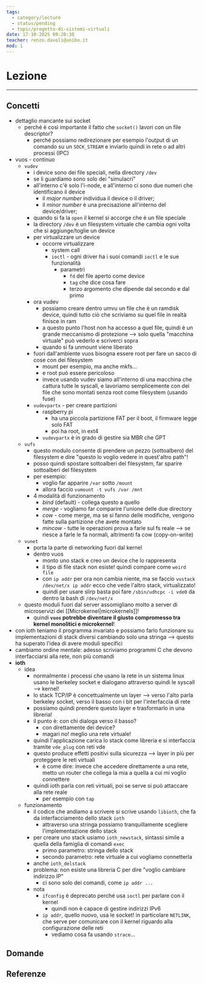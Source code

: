 ```yaml
---
tags:
  - category/lecture
  - status/pending
  - topic/progetto-di-sistemi-virtuali
date: 17-10-2025 09:20:30
teacher: renzo.davoli@unibo.it
mod: 1
---
```

# Lezione
---
## Concetti
- dettaglio mancante sui socket
	- perché è così importante il fatto che `socket()` lavori con un file descriptor?
		- perché possiamo redirezionare per esempio l'output di un comando su un `SOCK_STREAM` e inviarlo quindi in rete o ad altri processi (IPC)
- vuos - continuo
	- `vudev`
		- i device sono dei file speciali, nella directory `/dev`
		- se li guardiamo sono solo dei "simulacri"
		- all'interno c'è solo l'i-node, e all'interno ci sono due numeri che identificano il device
			- il _major number_ individua il device o il driver;
			- il _minor number_ è una precisazione all'interno del device/driver;
		- quando si fa la `open` il kernel si accorge che è un file speciale
		- la directory `/dev` è un filesystem virtuale che cambia ogni volta che si aggiunge/toglie un device
		- per virtualizzare un device
			- occorre virtualizzare
				- system call
				- `ioctl` - ogni driver ha i suoi comandi `ioctl` e le sue funzionalità
					- parametri
						- `fd` del file aperto come device
						- `tag` che dice cosa fare
						- terzo argomento che dipende dal secondo e dal primo
		- ora vudev
			- possiamo creare dentro umvu un file che è un ramdisk device, quindi tutto ciò che scriviamo su quel file in realtà finisce in ram
			- a questo punto l'host non ha accesso a quel file, quindi è un grande meccanismo di protezione --> solo quella "macchina virtuale" può vederlo e scriverci sopra
			- quando si fa unmount viene liberato
		- fuori dall'ambiente vuos bisogna essere root per fare un sacco di cose con dei filesystem
			- mount per esempio, ma anche mkfs...
			- e root può essere pericoloso
			- invece usando vudev siamo all'interno di una macchina che cattura tutte le syscall, e lavoriamo semplicemente con dei file che sono montati senza root come filesystem (usando fuse)
		- `vudevpartx` - per creare partizioni
			- raspberry pi
				- ha una piccola partizione FAT per il boot, il firmware legge solo FAT
				- poi ha root, in ext4
			- `vudevpartx` è in grado di gestire sia MBR che GPT
	- `vufs`
		- questo modulo consente di prendere un pezzo (sottoalbero) del filesystem e dire "questo lo voglio vedere in quest'altro path"!
		- posso quindi spostare sottoalberi del filesystem, far sparire sottoalberi del filesystem
		- per esempio:
			- voglio far apparire `/var` sotto `/mount`
			- allora faccio `vumount -t vufs /var /mnt`
		- 4 modalità di funzionamento
			- _bind_ (default) - collega questo a quello
			- _merge_ - vogliamo far comparire l'unione delle due directory
			- _cow_ - come merge, ma se si fanno delle modifiche, vengono fatte sulla partizione che avete montato
			- _mincow_ - tutte le operazioni prova a farle sul fs reale --> se riesce a farle le fa normali, altrimenti fa cow (copy-on-write)
	- `vunet`
		- porta la parte di networking fuori dal kernel
		- dentro vuos
			- monto uno stack e creo un device che lo rappresenta
			- il tipo di file stack non esiste! quindi compare come `weird file`
			- con `ip addr` per ora non cambia niente, ma se faccio `vustack /dev/net/x ip addr` ecco che vede l'altro stack, virtualizzato!
			- quindi per usare slirp basta poi fare `/sbin/udhcpc -i vde0` da dentro la bash di `/dev/net/x`
	- questo moduli fuori dal server assomigliano molto a server di microservizi dei [[Microkernel|microkernels]]!
		- quindi **`vuos` potrebbe diventare il giusto compromesso tra kernel monolitici e microkernel**!
- con ioth teniamo il programma invariato e possiamo farlo funzionare su implementazioni di stack diversi cambiando solo una stringa --> questo ha superato l'idea di avere moduli specifici
- cambiamo ordine mentale: adesso scriviamo programmi C che devono interfacciarsi alla rete, non più comandi
- **ioth**
	- idea
		- normalmente i processi che usano la rete in un sistema linux usano le berkeley socket e dialogano attraverso quindi le syscall --> kernel!
		- lo stack TCP/IP è concettualmente un layer --> verso l'alto parla berkeley socket, verso il basso con i bit per l'interfaccia di rete
		- possiamo quindi prendere questo layer e trasformarlo in una libreria!
		- il punto è: con chi dialoga verso il basso?
			- con direttamente dei device?
			- magari no! meglio una rete virtuale!
		- quindi l'applicazione carica lo stack come libreria e si interfaccia tramite `vde_plug` con reti vde
		- questo produce effetti positivi sulla sicurezza --> layer in più per proteggere le reti virtuali
			- è come dire: invece che accedere direttamente a una rete, metto un router che collega la mia a quella a cui mi voglio connettere
		- quindi ioth parla con reti virtuali, poi se serve si può attaccare alla rete reale
			- per esempio con `tap`
	- funzionamento
		- il codice che andiamo a scrivere si scrive usando `libioth`, che fa da interfacciamento dello stack `ioth`
			- attraverso una stringa possiamo tranquillamente scegliere l'implementazione dello stack
		- per creare uno stack usiamo `ioth_newstack`, sintassi simile a quella della famiglia di comandi `exec`
			- primo parametro: stringa dello stack
			- secondo parametro: rete virtuale a cui vogliamo connetterla
		- anche `ioth_delstack`
		- problema: non esiste una libreria C per dire "voglio cambiare indirizzo IP"
			- ci sono solo dei comandi, come `ip addr ...`
		- nota
			- `ifconfig` è deprecato perché usa `ioctl` per parlare con il kernel
				- quindi non è capace di gestire indirizzi IPv6
			- `ip addr`, quello nuovo, usa le socket! in particolare `NETLINK`, che serve per comunicare con il kernel riguardo alla configurazione delle reti
				- vediamo cosa fa usando `strace`...

## Domande

## Referenze
